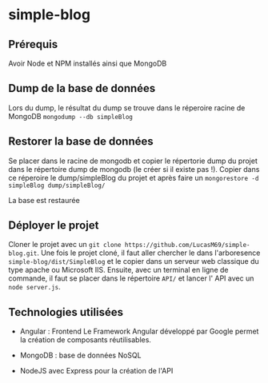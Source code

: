 # simple-blog


## Prérequis
Avoir Node et NPM installés ainsi que MongoDB

## Dump de la base de données
Lors du dump, le résultat du dump se trouve dans le réperoire racine de MongoDB
`mongodump --db simpleBlog`

## Restorer la base de données
Se placer dans le racine de mongodb et copier le répertorie dump du projet dans le répertoire dump de mongodb (le créer si il existe pas !).
Copier dans ce réperoire le dump/simpleBlog du projet
et après faire un 
`mongorestore -d simpleBlog dump/simpleBlog/`

La base est restaurée

## Déployer le projet 
Cloner le projet avec un `git clone https://github.com/LucasM69/simple-blog.git`.
Une fois le projet cloné, il faut aller chercher le dans l'arboresence `simple-blog/dist/SimpleBlog` et le copier dans un serveur web classique du type apache ou Microsoft IIS.
Ensuite, avec un terminal en ligne de commande, il faut se placer dans le répertoire `API/` et lancer l' API avec un `node server.js`.

## Technologies utilisées
* Angular : Frontend
Le Framework Angular développé par Google permet la création de composants réutilisables.

* MongoDB : base de données NoSQL
* NodeJS avec Express pour la création de l'API



